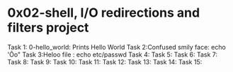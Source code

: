 # 0x02-shell, I/O redirections and filters project
Task 1: 0-hello_world: Prints Hello World
Task 2:Confused smily face: echo 'Ôo"
Task 3:Heloo file : echo etc/passwd
Task 4:
Task 5:
Task 6:
Task 7:
Task 8:
Task 9:
Task 10:
Task 11:
Task 12:
Task 13:
Task 14:
Task 15:

